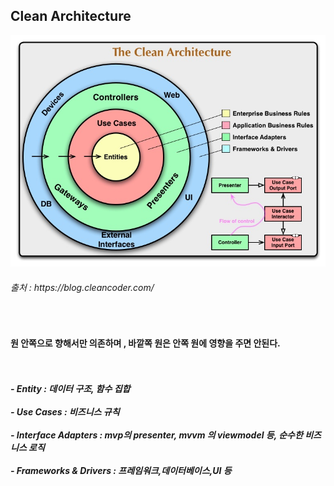 
<h2> Clean Architecture</h2>

<img src="https://github.com/kimTH65/cs/blob/main/img/CleanArchitecture.jpg">
<h6>출처 : https://blog.cleancoder.com/</h6>

<br>
<h4>원 안쪽으로 향해서만 의존하며 , 바깥쪽 원은 안쪽 원에 영향을 주면 안된다.</h4>
<h5>
<br><br> - Entity : 데이터 구조, 함수 집합
<br><br> - Use Cases : 비즈니스 규칙
<br><br> - Interface Adapters : mvp의 presenter, mvvm 의 viewmodel 등, 순수한 비즈니스 로직
<br><br> - Frameworks & Drivers : 프레임워크,데이터베이스,UI 등
</h5>         
